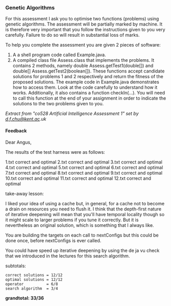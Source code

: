 ### Genetic Algorithms

For this assessment I ask you to optimise two functions (problems) using genetic algorithms. 
The assessment will be partially marked by machine. It is therefore very important that you follow the instructions given to you very carefully.
Failure to do so will result in substantial loss of marks.

To help you complete the assessment you are given 2 pieces of software: 
1. A a shell program code called Example.java. 
2. A compiled class file Assess.class that implements the problems. 
It contains 2 methods, namely double Assess.getTest1(double[]) and double[] Assess.getTest2(boolean[]).
These functions accept candidate solutions for problems 1 and 2 respectively and return the fitness of the proposed solutions.
The example code in Example.java demonstrates how to access them. 
Look at the code carefully to understand how it works. 
Additionally, it also contains a function checkIn(...). 
You will need to call this function at the end of your assignment in order to indicate the solutions to the two problems given to you.

_Extract from "co528 Artificial Intelligence Assessment 1" set by d.f.chu@kent.ac.uk_

#### Feedback

Dear Angus,

The results of the test harness were as follows:

1.txt   correct and optimal
2.txt   correct and optimal
3.txt   correct and optimal
4.txt   correct and optimal
5.txt   correct and optimal
6.txt   correct and optimal
7.txt   correct and optimal
8.txt   correct and optimal
9.txt   correct and optimal
10.txt  correct and optimal
11.txt  correct and optimal
12.txt  correct and optimal

take-away lesson:

I liked your idea of using a cache but, in general, for a cache not to become
a drain on resources you need to flush it. I think that the depth-first
nature of iterative deepening will mean that you'll have temporal locality
though so it might scale to larger problems if you tune it correctly.  But
it is nevertheless an original solution, which is something that I always like.

You are building the targets on each call to nextConfigs but this could be done
once, before nextConfigs is ever called.

You could have speed up iterative deepening by using the de ja vu check that
we introduced in the lectures for this search algorithm.

subtotals: 

    correct solutions = 12/12
    optimal solutions = 12/12
    operator          = 6/8
    search algorithm  = 3/4

**grandtotal: 33/36**